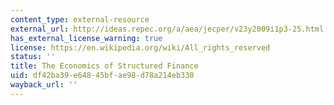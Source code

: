 ```yaml
---
content_type: external-resource
external_url: http://ideas.repec.org/a/aea/jecper/v23y2009i1p3-25.html
has_external_license_warning: true
license: https://en.wikipedia.org/wiki/All_rights_reserved
status: ''
title: The Economics of Structured Finance
uid: df42ba39-e648-45bf-ae98-d78a214eb330
wayback_url: ''
---
```

